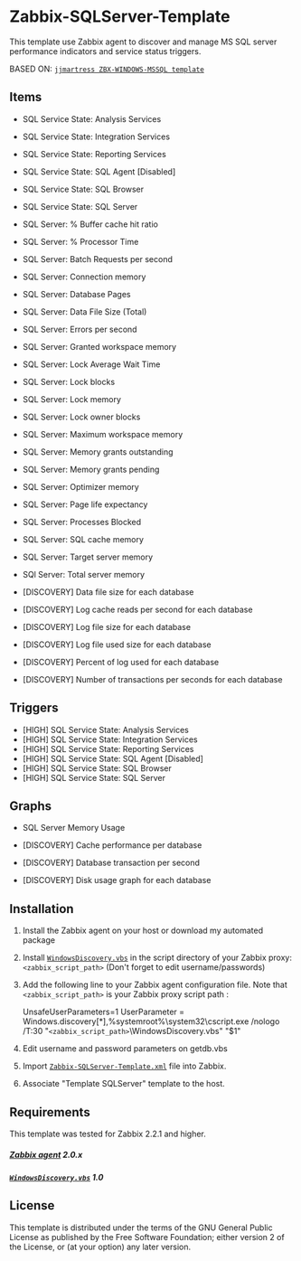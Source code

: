 Zabbix-SQLServer-Template
=================

This template use Zabbix agent to discover and manage MS SQL server performance indicators and service status triggers.

BASED ON: [`jjmartress ZBX-WINDOWS-MSSQL template`](https://github.com/jjmartres/Zabbix/tree/master/zbx-templates/zbx-windows/zbx-windows-mssql)

Items
-----

  *  SQL Service State:  Analysis Services
  *  SQL Service State: Integration Services 
  *  SQL Service State: Reporting Services
  *  SQL Service State: SQL Agent [Disabled]
  *  SQL Service State: SQL Browser
  *  SQL Service State: SQL Server
  *  SQL Server: % Buffer cache hit ratio
  *  SQL Server: % Processor Time
  *  SQL Server: Batch Requests per second
  *  SQL Server: Connection memory
  *  SQL Server: Database Pages
  *  SQL Server: Data File Size (Total)
  *  SQL Server: Errors per second
  *  SQL Server: Granted workspace memory
  *  SQL Server: Lock Average Wait Time
  *  SQL Server: Lock blocks
  *  SQL Server: Lock memory
  *  SQL Server: Lock owner blocks
  *  SQL Server: Maximum workspace memory
  *  SQL Server: Memory grants outstanding
  *  SQL Server: Memory grants pending
  *  SQL Server: Optimizer memory
  *  SQL Server: Page life expectancy
  *  SQL Server: Processes Blocked
  *  SQL Server: SQL cache memory
  *  SQL Server: Target server memory
  *  SQl Server: Total server memory

  *  [DISCOVERY] Data file size for each database
  *  [DISCOVERY] Log cache reads per second for each database
  *  [DISCOVERY] Log file size for each database
  *  [DISCOVERY] Log file used size for each database
  *  [DISCOVERY] Percent of log used for each database
  *  [DISCOVERY] Number of transactions per seconds for each database

Triggers
--------

  *  [HIGH] SQL Service State: Analysis Services
  *  [HIGH] SQL Service State: Integration Services 
  *  [HIGH] SQL Service State: Reporting Services
  *  [HIGH] SQL Service State: SQL Agent [Disabled]
  *  [HIGH] SQL Service State: SQL Browser
  *  [HIGH] SQL Service State: SQL Server

Graphs
------

  *  SQL Server Memory Usage

  *  [DISCOVERY] Cache performance per database
  *  [DISCOVERY] Database transaction per second
  *  [DISCOVERY] Disk usage graph for each database

Installation
------------

1. Install the Zabbix agent on your host or download my automated package
2. Install [`WindowsDiscovery.vbs`]()  in the script directory of your Zabbix proxy: `<zabbix_script_path>`  (Don't forget to edit username/passwords)
3. Add the following line to your Zabbix agent configuration file. Note that `<zabbix_script_path>` is your Zabbix proxy script path :

    UnsafeUserParameters=1
    UserParameter = Windows.discovery[*],%systemroot%\system32\cscript.exe /nologo /T:30 "`<zabbix_script_path>`\WindowsDiscovery.vbs" "$1"

4. Edit username and password parameters on getdb.vbs
5. Import [`Zabbix-SQLServer-Template.xml`]() file into Zabbix.
6. Associate "Template SQLServer" template to the host.


Requirements
------------

This template was tested for Zabbix 2.2.1 and higher.

##### [Zabbix agent](http://www.zabbix.com) 2.0.x
##### [`WindowsDiscovery.vbs`]() 1.0

License
-------

This template is distributed under the terms of the GNU General Public License as published by the Free Software Foundation; either version 2 of the  License, or (at your option) any later version.
